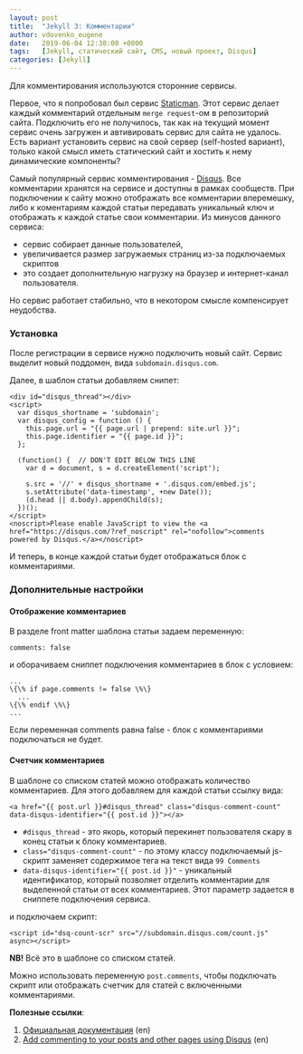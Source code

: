 ```yaml
---
layout: post
title:  "Jekyll 3: Комментарии"
author: vdovenko_eugene
date:   2019-06-04 12:38:00 +0000
tags:   [Jekyll, статический сайт, CMS, новый проект, Disqus]
categories: [Jekyll]
---
```


Для комментирования используются сторонние сервисы. 

Первое, что я попробовал был сервис [Staticman](https://staticman.net/). Этот сервис 
делает каждый комментарий отдельным `merge request`-ом в репозиторий сайта. Подключить его 
не получилось, так как на текущий момент сервис очень загружен и автивировать сервис для 
сайта не удалось. Есть вариант установить сервис на свой сервер (self-hosted вариант), 
только какой смысл иметь статический сайт и хостить к нему динамические компоненты?

Самый популярный сервис комментирования - [Disqus](https://disqus.com/). Все комментарии 
хранятся на сервисе и доступны в рамках сообществ. При подключении к сайту можно отображать 
все комментарии вперемешку, либо к коментариям каждой статьи передавать уникальный ключ и 
отображать к каждой статье свои комментарии. Из минусов данного сервиса: 
- сервис собирает данные пользователей,
- увеличивается размер загружаемых страниц из-за подключаемых скриптов 
- это создает дополнительную нагрузку на браузер и интернет-канал пользователя. 

Но сервис работает стабильно, что в некотором смысле компенсирует неудобства.

### Установка

После регистрации в сервисе нужно подключить новый сайт. Сервис выделит новый поддомен, вида
`subdomain.disqus.com`.

Далее, в шаблон статьи добавляем снипет:
```
<div id="disqus_thread"></div>
<script>
  var disqus_shortname = 'subdomain';
  var disqus_config = function () {
    this.page.url = "{{ page.url | prepend: site.url }}";
    this.page.identifier = "{{ page.id }}";
  };

  (function() {  // DON'T EDIT BELOW THIS LINE
    var d = document, s = d.createElement('script');

    s.src = '//' + disqus_shortname + '.disqus.com/embed.js';
    s.setAttribute('data-timestamp', +new Date());
    (d.head || d.body).appendChild(s);
  })();
</script>
<noscript>Please enable JavaScript to view the <a href="https://disqus.com/?ref_noscript" rel="nofollow">comments powered by Disqus.</a></noscript>
```

И теперь, в конце каждой статьи будет отображаться блок с комментариями.

### Дополнительные настройки

#### Отображение комментариев

В разделе front matter шаблона статьи задаем переменную:
```
comments: false
```
и оборачиваем сниппет подключения комментариев в блок с условием:
```
...
\{\% if page.comments != false \%\}
  ...
\{\% endif \%\}
...
``` 

Если переменная comments равна false - блок с комментариями подключаться не будет.

#### Счетчик комментариев

В шаблоне со списком статей можно отображать количество комментариев. Для этого добавляем 
для каждой статьи ссылку вида:
```
<a href="{{ post.url }}#disqus_thread" class="disqus-comment-count" data-disqus-identifier="{{ post.id }}"></a>
```

- `#disqus_thread` - это якорь, который перекинет пользователя скару в конец статьи к блоку комментариев.
- `class="disqus-comment-count"` - по этому классу подключаемый js-скрипт заменяет содержимое тега на текст 
  вида `99 Comments`
- `data-disqus-identifier="{{ post.id }}"` - уникальный идентификатор, который позволяет отделить комментарии 
  для выделенной статьи от всех комментариев. Этот параметр задается в сниппете подключения сервиса.

и подключаем скрипт:
```
<script id="dsq-count-scr" src="//subdomain.disqus.com/count.js" async></script>
```

__NB!__ Всё это в шаблоне со списком статей.

Можно использовать переменную `post.comments`, чтобы  подключать скрипт или отображать счетчик для
статей с включенными комментариями.


__Полезные ссылки__:
1. [Официальная документация](https://jekyllrb.com/docs/) (en)
1. [Add commenting to your posts and other pages using Disqus](https://learn.cloudcannon.com/jekyll/using-diqus-for-comments/) (en)
